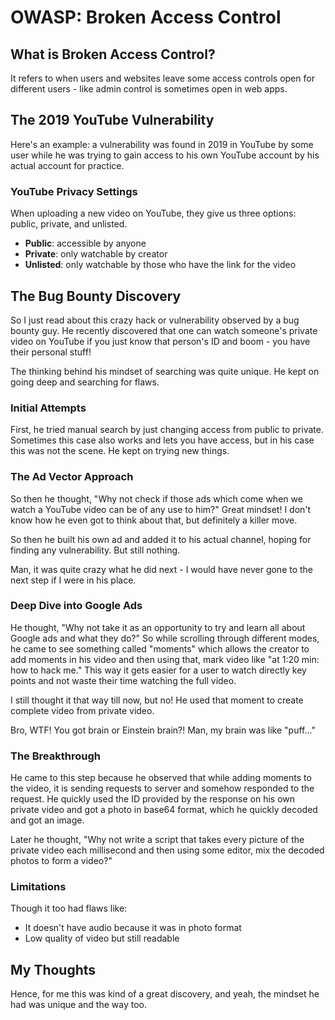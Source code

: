 # OWASP: Broken Access Control

## What is Broken Access Control?

It refers to when users and websites leave some access controls open for different users - like admin control is sometimes open in web apps.

## The 2019 YouTube Vulnerability

Here's an example: a vulnerability was found in 2019 in YouTube by some user while he was trying to gain access to his own YouTube account by his actual account for practice.

### YouTube Privacy Settings

When uploading a new video on YouTube, they give us three options: public, private, and unlisted.

- **Public**: accessible by anyone
- **Private**: only watchable by creator  
- **Unlisted**: only watchable by those who have the link for the video

## The Bug Bounty Discovery

So I just read about this crazy hack or vulnerability observed by a bug bounty guy. He recently discovered that one can watch someone's private video on YouTube if you just know that person's ID and boom - you have their personal stuff! 

The thinking behind his mindset of searching was quite unique. He kept on going deep and searching for flaws.

### Initial Attempts

First, he tried manual search by just changing access from public to private. Sometimes this case also works and lets you have access, but in his case this was not the scene. He kept on trying new things.

### The Ad Vector Approach

So then he thought, "Why not check if those ads which come when we watch a YouTube video can be of any use to him?" Great mindset! I don't know how he even got to think about that, but definitely a killer move.

So then he built his own ad and added it to his actual channel, hoping for finding any vulnerability. But still nothing. 

Man, it was quite crazy what he did next - I would have never gone to the next step if I were in his place.

### Deep Dive into Google Ads

He thought, "Why not take it as an opportunity to try and learn all about Google ads and what they do?" So while scrolling through different modes, he came to see something called "moments" which allows the creator to add moments in his video and then using that, mark video like "at 1:20 min: how to hack me." This way it gets easier for a user to watch directly key points and not waste their time watching the full video.

I still thought it that way till now, but no! He used that moment to create complete video from private video.

Bro, WTF! You got brain or Einstein brain?! Man, my brain was like "puff..."

### The Breakthrough

He came to this step because he observed that while adding moments to the video, it is sending requests to server and somehow responded to the request. He quickly used the ID provided by the response on his own private video and got a photo in base64 format, which he quickly decoded and got an image.

Later he thought, "Why not write a script that takes every picture of the private video each millisecond and then using some editor, mix the decoded photos to form a video?"

### Limitations

Though it too had flaws like:
- It doesn't have audio because it was in photo format
- Low quality of video but still readable

## My Thoughts

Hence, for me this was kind of a great discovery, and yeah, the mindset he had was unique and the way too.
